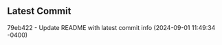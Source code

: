 
## Latest Commit
79eb422 - Update README with latest commit info (2024-09-01 11:49:34 -0400) <Yunxi-Zhou>
